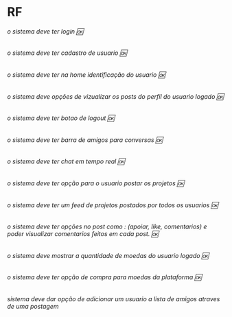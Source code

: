 # RF
###### o sistema deve ter login 🆗 
###### o sistema deve ter cadastro de usuario 🆗 
###### o sistema deve ter na home identificação do usuario 🆗 
###### o sistema deve opções de vizualizar os posts do perfil do usuario logado 🆗 
###### o sistema deve ter botao de logout 🆗 
###### o sistema deve ter barra de amigos para conversas 🆗 
###### o sistema deve ter chat em tempo real 🆗 
###### o sistema deve ter opção para o usuario postar os projetos 🆗  
###### o sistema deve ter um feed de projetos postados por todos os usuarios 🆗 
###### o sistema deve ter opções no post como : (apoiar, like, comentarios) e poder visualizar comentarios feitos em cada post. 🆗 
###### o sistema deve mostrar a quantidade de moedas do usuario logado  🆗
###### o sistema deve ter opção de compra para moedas da plataforma  🆗
###### sistema deve dar opção de adicionar um usuario a lista de amigos atraves de uma postagem
